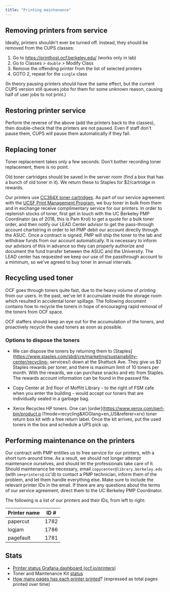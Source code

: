 ```yaml
---
title: "Printing maintenance"
---
```


## Removing printers from service

Ideally, printers shouldn't ever be turned off. Instead, they should be removed
from the CUPS classes:

1. Go to https://printhost.ocf.berkeley.edu/ (works only in lab)
2. Go to Classes > `double` > Modify Class
3. Remove the offending printer from the list of selected printers
4. GOTO 2, repeat for the `single` class

(In theory pausing printers should have the same effect, but the current CUPS
version still queues jobs for them for some unknown reason, causing half of
user jobs to not print.)

## Restoring printer service

Perform the reverse of the above (add the printers back to the classes), then
double-check that the printers are not paused. Even if staff don't pause them,
CUPS will pause them automatically if they fail.

## Replacing toner

Toner replacement takes only a few seconds. Don't bother recording toner
replacement, there is no point.

Old toner cartridges should be saved in the server room (find a box that has a
bunch of old toner in it). We return these to Staples for \$2/cartridge in
rewards.

Our printers use [CC364X toner cartridges][toner]. As part of our service
agreement with the [UCSF Print Management Program][pmp], we buy toner in bulk
from them and in exchange receive complimentary service for our printers. In
order to replenish stocks of toner, first get in touch with the UC Berkeley
PMP Coordinator (as of 2018, this is Pam Krol) to get a quote for a bulk toner
order, and then notify our LEAD Center advisor to get the pass-through account
chartstring in order to let PMP debit our account directly through the ASUC.
Once a contract is signed, PMP will ship the toner to the lab and withdraw
funds from our account automatically. It is necessary to inform our advisors
of this in advance so they can properly authorize and document the fund transfer
between the ASUC and the University. The LEAD center has requested we keep our
use of the passthrough account to a miminum, so we've agreed to buy toner in
annual intervals.

## Recycling used toner

OCF goes through toners quite fast, due to the heavy volume of printing from our
users. In the past, we've let it accumulate inside the storage room which
resulted in accidental toner spillage. The following document contains how
to recycle the toners in hope of encouraging rapid removal of the toners from OCF space.

OCF staffers should keep an eye out for the accumulation of the toners, and proactively
recycle the used toners as soon as possible.

### Options to dispose the toners

- We can dispose the toners by returning them to
  [Staples](https://www.staples.com/sbd/cre/marketing/sustainability-center/recycling-
  services/) down at the Shattuck Ave. They give us \$2 Staples rewards per toner, and
  there is maximum limit of 10 toners per month. With the rewards, we can purchase
  snacks and etc from Staples.
  The rewards account information can be found in the passwd file.

- Copy Center at 3rd floor of Moffitt Library - to the right of FSM cafe when you enter the
  building - would accept our toners that are individually sealed in a garbage bag.

- Xerox Recycles HP toners. One can [order](https://www.xerox.com/perl-bin/product.p
  l?mode=recycling&XOGlang=en_US&referer=xrx) toner return box kit with a free return
  label. Once the kit arrives, put the used toners in the box and schedule a UPS pick up.

## Performing maintenance on the printers

Our contract with PMP entitles us to free service for our printers, with a
short turn-around time. As a result, we should not longer attempt maintenance
ourselves, and should let the professionals take care of it. Should maintenance
be necessary, email `copycenter@library.berkeley.edu` (with `sm+printers@` cc'd)
to contact a PMP technician, inform them of the problem, and let them handle
everything else. Make sure to include the relevant printer IDs in the email. If
there are any questions about the terms of our service agreement, direct them to
the UC Berkeley PMP Coordinator.

The following is a list of our printers and their IDs, from left to right:

| Printer name | ID # |
| ------------ | ---- |
| papercut     | 1782 |
| logjam       | 1786 |
| pagefault    | 1781 |

## Stats

- [Printer status Grafana dashboard (ocf.io/printers)][printer-dashboard]
- Toner and Maintenance Kit [status][printer-summary]
- [How many pages has each printer printed][pages-printed]? (expressed as total
  pages printed over time)

[toner]: https://www.staples.com/HP-64X-Black-Toner-Cartridge-CC364XD-High-Yield-Twin-Pack/product_821762
[pmp]: https://campuslifeservices.ucsf.edu/documentsmedia/services/print_management
[printer-dashboard]: https://ocf.io/printers
[printer-summary]: https://www.ocf.berkeley.edu/stats/
[pages-printed]: https://www.ocf.berkeley.edu/stats/printing/pages-printed
